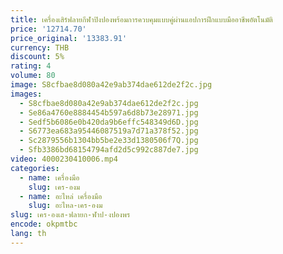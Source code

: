 ```yaml
---
title: เครื่องเสิร์ฟลายกีฬาปิงปองพร้อมการควบคุมแบบคู่ผ่านแอปการฝึกแบบมืออาชีพอัตโนมัติ
price: '12714.70'
price_original: '13383.91'
currency: THB
discount: 5%
rating: 4
volume: 80
image: S8cfbae8d080a42e9ab374dae612de2f2c.jpg
images:
  - S8cfbae8d080a42e9ab374dae612de2f2c.jpg
  - Se86a4760e8884454b597a6d8b73e28971.jpg
  - Sedf5b6086e0b420da9b6effc548349d6D.jpg
  - S6773ea683a95446087519a7d71a378f52.jpg
  - Sc2879556b1304bb5be2e33d1380506f7Q.jpg
  - Sfb3386bd68154794afd2d5c992c887de7.jpg
video: 4000230410006.mp4
categories:
  - name: เครื่องมือ
    slug: เคร-องม
  - name: อะไหล่ เครื่องมือ
    slug: อะไหล-เคร-องม
slug: เคร-องเส-ฟลายก-ฬาป-งปองพร
encode: okpmtbc
lang: th
---
```

  